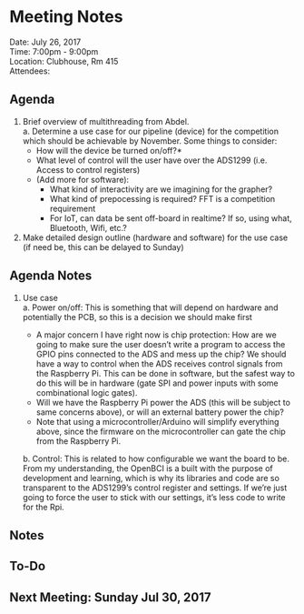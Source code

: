 # Meeting Notes

Date:  July 26, 2017  
Time:  7:00pm - 9:00pm    
Location:  Clubhouse, Rm 415  
Attendees: 

## Agenda
1. Brief overview of multithreading from Abdel.  
    a. Determine a use case for our pipeline (device) for the competition which should be achievable by November. Some things to consider:    
      - How will the device be turned on/off?*  
      - What level of control will the user have over the ADS1299 (i.e. Access to  control registers)
      - (Add more for software):  
		- What kind of interactivity are we imagining for the grapher?  
		- What kind of prepocessing is required? FFT is a competition requirement  
		- For IoT, can data be sent off-board in realtime? If so, using what, Bluetooth, Wifi, etc.?   
2. Make detailed design outline (hardware and software) for the use case (if need be, this can be delayed to Sunday)

## Agenda Notes
1. Use case  
	a. Power on/off: This is something that will depend on hardware and potentially the PCB, so this is a decision we should make first
      - A major concern I have right now is chip protection: How are we going to make sure the user doesn’t write a program to access the GPIO pins connected to the ADS and mess up the chip? We should have a way to control when the ADS receives control signals from the Raspberry Pi. This can be done in software, but the safest way to do this will be in hardware (gate SPI and power inputs with some combinational logic gates).  
	  - Will we have the Raspberry Pi power the ADS (this will be subject to same concerns above), or will an external battery power the chip?  
	  - Note that using a microcontroller/Arduino will simplify everything above, since the firmware on the microcontroller can gate the chip from the Raspberry Pi.  

	b. Control: This is related to how configurable we want the board to be. From my understanding, the OpenBCI is a built with the purpose of development and learning, which is why its libraries and code are so transparent to the ADS1299’s control register and settings. If we’re just going to force the user to stick with our settings, it’s less code to write for the Rpi.

## Notes

## To-Do

## Next Meeting: Sunday Jul 30, 2017
